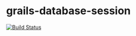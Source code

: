 grails-database-session
=======================

[![Build Status](https://buildhive.cloudbees.com/job/burtbeckwith/job/grails-database-session/badge/icon)](https://buildhive.cloudbees.com/job/burtbeckwith/job/grails-database-session/)
